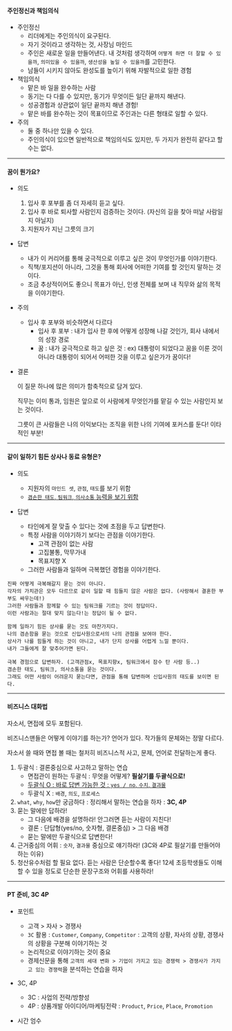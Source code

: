 #### 주인정신과 책임의식

- 주인정신
  - 리더에게는 주인의식이 요구된다.
  - 자기 것이라고 생각하는 것, 사장님 마인드
  - 주인은 새로운 일을 만들어낸다. 내 것처럼 생각하며 `어떻게 하면 더 잘할 수 있을까`, `의미있을 수 있을까`, `생산성을 높일 수 있을까`를 고민한다.
  - 남들이 시키지 않아도 완성도를 높이기 위해 자발적으로 일한 경험
- 책임의식
  - 맡은 바 일을 완수하는 사람
  - 동기는 다 다를 수 있지만, 동기가 무엇이든 일단 끝까지 해낸다.
  - 성공경험과 상관없이 일단 끝까지 해낸 경험!
  - 맡은 바를 완수하는 것이 목표이므로 주인과는 다른 형태로 일할 수 있다.
- 주의
  - 둘 중 하나만 있을 수 있다.
  - 주인의식이 있으면 일반적으로 책임의식도 있지만, 두 가지가 완전히 같다고 할 수는 없다.



---



#### 꿈이 뭔가요?

- 의도
  1. 입사 후 포부를 좀 더 자세히 듣고 싶다.
  2. 입사 후 바로 퇴사할 사람인지 검증하는 것이다. (자신의 길을 찾아 떠날 사람일지 아닐지)
  3. 지원자가 지닌 그릇의 크기

- 답변
  - 내가 이 커리어를 통해 궁극적으로 이루고 싶은 것이 무엇인가를 이야기한다.
  - 직책/포지션이 아니라, 그것을 통해 회사에 어떠한 기여를 할 것인지 말하는 것이다.
  - 조금 추상적이어도 좋으니 목표가 아닌, 인생 전체를 보며 내 직무와 삶의 목적을 이야기한다.

- 주의

  - 입사 후 포부와 비슷하면서 다르다
    - 입사 후 포부 : 내가 입사 한 후에 어떻게 성장해 나갈 것인가, 회사 내에서의 성장 경로
    - 꿈 : 내가 궁극적으로 하고 싶은 것 : ex) 대통령이 되었다고 꿈을 이룬 것이 아니라 대통령이 되어서 어떠한 것을 이루고 싶은가가 꿈이다!

- 결론

  이 질문 하나에 많은 의미가 함축적으로 담겨 있다.

  직무는 이미 통과, 임원은 앞으로 이 사람에게 무엇인가를 맡길 수 있는 사람인지 보는 것이다.

  그릇이 큰 사람들은 나의 이익보다는 조직을 위한 나의 기여에 포커스를 둔다! 이타적인 부분!



---



#### 같이 일하기 힘든 상사나 동료 유형은?

- 의도
  - 지원자의 `마인드 셋`, `관점`, `태도`를 보기 위함
  - <u>`겸손한 태도`, `팀워크`, `의사소통` 능력을 보기 위함</u>

- 답변
  - 타인에게 잘 맞출 수 있다는 것에 초점을 두고 답변한다.
  - 특정 사람을 이야기하기 보다는 관점을 이야기한다.
    - 고객 관점이 없는 사람
    - 고집불통, 막무가내
    - 목표지향 X
  - 그러한 사람들과 일하며 극복했던 경험을 이야기한다.

```
진짜 어떻게 극복해갈지 묻는 것이 아니다.
각자의 가치관은 모두 다르므로 같이 일할 때 힘들지 않은 사람은 없다. (사랑해서 결혼한 부부도 싸우는데!)
그러한 사람들과 함께할 수 있는 팀워크를 기르는 것이 정답이다.
이런 사람과는 절대 맞지 않는다!는 정답이 될 수 없다.

함께 일하기 힘든 상사를 묻는 것도 마찬가지다.
나의 겸손함을 묻는 것으로 신입사원으로서의 나의 관점을 보여야 한다.
상사가 나를 힘들게 하는 것이 아니고, 내가 단지 상사를 어렵게 느낄 뿐이다.
내가 그들에게 잘 맞추어가면 된다.

극복 경험으로 답변하자. (고객관점x, 목표지향x, 팀워크에서 잠수 탄 사람 등..)
겸손한 태도, 팀워크, 의사소통을 묻는 것이다.
그래도 어떤 사람이 어려운지 묻는다면, 관점을 통해 답변하며 신입사원의 태도를 보이면 된다.
```



---



#### 비즈니스 대화법

자소서, 면접에 모두 포함된다.

비즈니스맨들은 어떻게 이야기를 하는가? 언어가 있다. 작가들의 문체와는 정말 다르다.

자소서 쓸 때와 면접 볼 때는 철저히 비즈니스적 사고, 문제, 언어로 전달하는게 좋다.

1. 두괄식 : 결론중심으로 사고하고 말하는 연습
   - 면접관이 원하는 두괄식 : 무엇을 어떻게? **필살기를 두괄식으로!**
   - <u>두괄식 O : 바로 답변 가능한 것 : `yes / no`, `수치`, `결과물`</u>
   - 두괄식 X : `배경`, `의도`, `프로세스`
2. `what`, `why`, `how`만 궁금하다 : 정리해서 말하는 연습을 하자 : **3C, 4P**
3. 묻는 말에만 답하라!
   - 그 다음에 배경을 설명하라! 안그러면 듣는 사람이 지친다!
   - 결론 : 단답형(yes/no, 숫자형, 결론중심) > 그 다음 배경
   - 묻는 말에만 두괄식으로 답변한다!
4. 근거중심의 어휘 : `숫자`, `결과물` 중심으로 얘기하라! (3C와 4P로 필살기를 만들어야 하는 이유)
5. 청산유수처럼 할 필요 없다. 듣는 사람은 단순할수록 좋다! 12세 초등학생들도 이해할 수 있을 정도로 단순한 문장구조와 어휘를 사용하라! 



---



#### PT 준비, 3C 4P

- 포인트
  - 고객 > 자사 > 경쟁사
  - `3C` 활용 : `Customer`, `Company`, `Competitor` : 고객의 상황, 자사의 상황, 경쟁사의 상황을 구분해 이야기하는 것
  - 논리적으로 이야기하는 것이 중요
  - 경제신문을 통해 `고객의 세대 변화 > 기업이 가지고 있는 경쟁력 > 경쟁사가 가지고 있는 경쟁력`을 분석하는 연습을 하자

- 3C, 4P
  - 3C : 사업의 전략/방향성
  - 4P : 상품개발 아이디어/마케팅전략 : `Product`, `Price`, `Place`, `Promotion`
- 시간 엄수